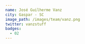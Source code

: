 ```yaml
---
name: José Guilherme Vanz
city: Gaspar - SC
image_path: /images/team/vanz.png
twitter: vanzstuff
badges:
  - 02 
---
```

